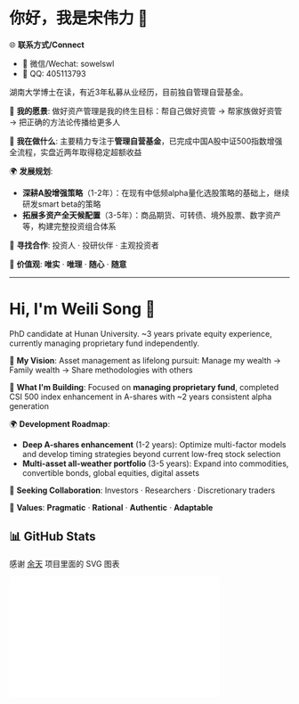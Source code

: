 # 你好，我是宋伟力 👋

🌐 **联系方式/Connect**
- 💬 微信/Wechat: sowelswl
- 📱 QQ: 405113793

湖南大学博士在读，有近3年私募从业经历，目前独自管理自营基金。

🎯 **我的愿景**: 做好资产管理是我的终生目标：帮自己做好资管 → 帮家族做好资管 → 把正确的方法论传播给更多人

🚀 **我在做什么**: 主要精力专注于**管理自营基金**，已完成中国A股中证500指数增强全流程，实盘近两年取得稳定超额收益

🌍 **发展规划**:
- **深耕A股增强策略**（1-2年）：在现有中低频alpha量化选股策略的基础上，继续研发smart beta的策略
- **拓展多资产全天候配置**（3-5年）：商品期货、可转债、境外股票、数字资产等，构建完整投资组合体系

🤝 **寻找合作**: 投资人 · 投研伙伴 · 主观投资者

💭 **价值观**: **唯实** · **唯理** · **随心** · **随意**

---

# Hi, I'm Weili Song 👋

PhD candidate at Hunan University. ~3 years private equity experience, currently managing proprietary fund independently.

🎯 **My Vision**: Asset management as lifelong pursuit: Manage my wealth → Family wealth → Share methodologies with others

🚀 **What I'm Building**: Focused on **managing proprietary fund**, completed CSI 500 index enhancement in A-shares with ~2 years consistent alpha generation

🌍 **Development Roadmap**:
- **Deep A-shares enhancement** (1-2 years): Optimize multi-factor models and develop timing strategies beyond current low-freq stock selection
- **Multi-asset all-weather portfolio** (3-5 years): Expand into commodities, convertible bonds, global equities, digital assets

🤝 **Seeking Collaboration**: Investors · Researchers · Discretionary traders

💭 **Values**: **Pragmatic** · **Rational** · **Authentic** · **Adaptable**



## 📊 GitHub Stats

感谢 [余天](https://github.com/yutiansut) 项目里面的 SVG 图表

<img src="https://raw.githubusercontent.com/sowelswl/sowelswl/main/metrics.svg" alt="GitHub活动统计与代码贡献分析" width="75%" />